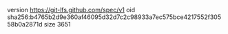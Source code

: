 version https://git-lfs.github.com/spec/v1
oid sha256:b4765b2d9e360af46095d32d7c2c98933a7ec575bce4217552f30558b0a2871d
size 3651
